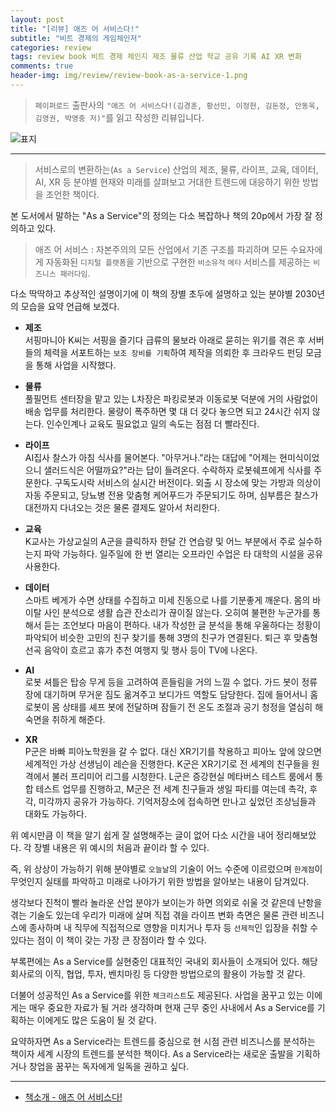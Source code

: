```yaml
---  
layout: post  
title: "[리뷰] 애즈 어 서비스다!"  
subtitle: "비트 경제의 게임체인저"  
categories: review  
tags: review book 비트 경제 체인지 제조 물류 산업 학교 공유 기록 AI XR 변화    
comments: true  
header-img: img/review/review-book-as-a-service-1.png
---  
```

  
> `페이퍼로드` 출판사의 `"애즈 어 서비스다!(김경훈, 황선민, 이정헌, 김돈정, 안동욱, 김영권, 박영충 저)"`를 읽고 작성한 리뷰입니다.  

![표지](https://telegeam.github.io/assets/img/review/review-book-as-a-service-1.png)  

---

> 서비스로의 변환하는(`As a Service`) 산업의 제조, 물류, 라이프, 교육, 데이터, AI, XR 등 분야별 현재와 미래를 살펴보고 거대한 트렌드에 대응하기 위한 방법을 조언한 책이다.

본 도서에서 말하는 "As a Service"의 정의는 다소 복잡하나 책의 20p에서 가장 잘 정의하고 있다.

> 애즈 어 서비스 : 자본주의의 모든 산업에서 기존 구조를 파괴하며 모든 수요자에게 자동화된 `디지털 플랫폼`을 기반으로 구현한 `비소유적` `메타` 서비스를 제공하는 `비즈니스 패러다임`.

다소 딱딱하고 추상적인 설명이기에 이 책의 장별 초두에 설명하고 있는 분야별 2030년의 모습을 요약 언급해 보겠다. 

* __제조__  
  서핑마니아 K씨는 서핑을 즐기다 급류의 물보라 아래로 묻히는 위기를 겪은 후 서버들의 체력을 서포트하는 `보조 장비를 기획`하여 제작을 의뢰한 후 크라우드 펀딩 모금을 통해 사업을 시작했다.

* __물류__  
  풀필먼트 센터장을 맡고 있는 L차장은 파킹로봇과 이동로봇 덕분에 거의 사람없이 배송 업무를 처리한다. 물량이 폭주하면 몇 대 더 갖다 놓으면 되고 24시간 쉬지 않는다. 인수인계나 교육도 필요없고 일의 속도는 점점 더 빨라진다.

* __라이프__  
  AI집사 찰스가 아침 식사를 물어본다. "아무거나."라는 대답에 "어제는 현미식이었으니 샐러드식은 어떨까요?"라는 답이 들려온다. 수락하자 로봇쉐프에게 식사를 주문한다. 구독도시락 서비스의 실시간 버전이다. 외출 시 장소에 맞는 가방과 의상이 자동 주문되고, 당뇨병 전용 맞춤형 케어푸드가 주문되기도 하며, 심부름은 찰스가 대전까지 다녀오는 것은 물론 결제도 알아서 처리한다.

* __교육__  
  K교사는 가상교실의 A군을 클릭하자 한달 간 연습량 및 어느 부분에서 주로 실수하는지 파악 가능하다. 일주일에 한 번 열리는 오프라인 수업은 타 대학의 시설을 공유 사용한다.

* __데이터__  
  스마트 베게가 수면 상태를 수집하고 미세 진동으로 나를 기분좋게 깨운다. 몸의 바이탈 사인 분석으로 생활 습관 잔소리가 끊이질 않는다. 오히여 불편한 누군가를 통해서 듣는 조언보다 마음이 편하다. 내가 작성한 글 분석을 통해 우울하다는 정황이 파악되어 비슷한 고민의 친구 찾기를 통해 3명의 친구가 연결된다. 퇴근 후 맞춤형 선곡 음악이 흐르고 휴가 추천 여행지 및 행사 등이 TV에 나온다.

* __AI__  
  로봇 셔틀은 탑승 무게 등을 고려하여 흔들림을 거의 느낄 수 없다. 가드 봇이 정류장에 대기하며 무거운 짐도 옮겨주고 보디가드 역할도 담당한다. 집에 들어서니 홈로봇이 몸 상태를 셰프 봇에 전달하며 잠들기 전 온도 조절과 공기 청정을 열심히 해 숙면을 취하게 해준다. 

* __XR__  
  P군은 바빠 피아노학원을 갈 수 없다. 대신 XR기기를 착용하고 피아노 앞에 앉으면 세계적인 가상 선생님이 레슨을 진행한다. K군은 XR기기로 전 세계의 친구들을 원격에서 불러 프리미어 리그를 시청한다. L군은 증강현실 메타버스 테스트 룸에서 통합 테스트 업무를 진행하고, M군은 전 세계 친구들과 생일 파티를 여는데 촉각, 후각, 미각까지 공유가 가능하다. 기억저장소에 접속하면 만나고 싶었던 조상님들과 대화도 가능하다.

위 예시만큼 이 책을 알기 쉽게 잘 설명해주는 글이 없어 다소 시간을 내어 정리해보았다. 각 장별 내용은 위 예시의 처음과 끝이라 할 수 있다. 

즉, 위 상상이 가능하기 위해 분야별로 `오늘날`의 기술이 어느 수준에 이르렀으며 `한계점`이 무엇인지 실태를 파악하고 미래로 나아가기 위한 방법을 알아보는 내용이 담겨있다.

생각보다 진척이 빨라 놀라운 산업 분야가 보이는가 하면 의외로 쉬울 것 같은데 난항을 겪는 기술도 있는데 우리가 미래에 살며 직접 겪을 라이프 변화 측면은 물론 관련 비즈니스에 종사하며 내 직무에 직접적으로 영향을 미치거나 투자 등 `선제적`인 입장을 취할 수 있다는 점이 이 책이 갖는 가장 큰 장점이라 할 수 있다. 

부록편에는 As a Service를 실현중인 대표적인 국내외 회사들이 소개되어 있다. 해당 회사로의 이직, 협업, 투자, 벤치마킹 등 다양한 방법으로의 활용이 가능할 것 같다. 

더불어 성공적인 As a Service를 위한 `체크리스트`도 제공된다. 사업을 꿈꾸고 있는 이에게는 매우 중요한 자료가 될 거라 생각하며 현재 근무 중인 사내에서 As a Service를 기획하는 이에게도 많은 도움이 될 것 같다. 

요약하자면 As a Service라는 트렌드를 중심으로 현 시점 관련 비즈니스를 분석하는 책이자 세계 시장의 트렌드를 분석한 책이다. As a Service라는 새로운 출발을 기획하거나 창업을 꿈꾸는 독자에게 일독을 권하고 싶다.

---

* [책소개 - 애즈 어 서비스다!](http://www.yes24.com/Product/Goods/105469510)


